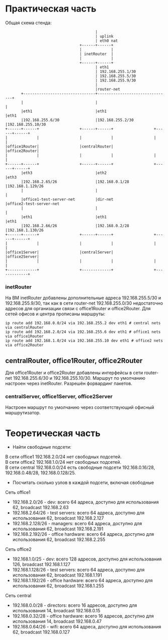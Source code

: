 
# Практическая часть

Общая схема стенда:



                                            |
                                            | uplink
                                            | eth0 nat
                                     +------+------+
                                     |             |
                                     | inetRouter  |
                                     |             |
                                     +------+------+
                                            | eth1
                                            | 192.168.255.1/30
                                            | 192.168.255.5/30
                                            | 192.168.255.9/30
                                            |
                                            |router-net
           +--------------------------------+--------------------------------+
           |                                |                                |
           |eth1                            |eth1                            |eth1
           |192.168.255.6/30                |192.168.255.2/30                |192.168.255.10/30
    +------+------+                  +------+------+                  +------+------+
    |             |                  |             |                  |             |
    |office1Router|                  |centralRouter|                  |office2Router|
    |             |                  |             |                  |             |
    +------+------+                  +------+------+                  +------+------+
           |eth3                            |eth2                            |eth3
           |192.168.2.65/26                 |192.168.0.1/28                  |192.168.1.129/26
           |                                |                                |
           |office1-test-server-net         |dir-net                         |office2-test-server-net
           |                                |                                |
           |eth1                            |eth1                            |eth1
           |192.168.2.66/26                 |192.168.0.2/28                  |192.168.1.130/26
    +------+------+                  +------+------+                  +------+------+
    |             |                  |             |                  |             |
    |office1Server|                  |centralServer|                  |office2Server|
    |             |                  |             |                  |             |
    +-------------+                  +-------------+                  +-------------+


### inetRouter

На ВМ inetRouter добавлены дополнительные адреса 192.168.255.5/30 и 192.168.255.9/30, так как в сети router-net 192.168.255.0/30
недостаточно адресов для организации связи с office1Router и office2Router. Для сетей офисов и центра прописаны маршруты:

    ip route add 192.168.0.0/24 via 192.168.255.2 dev eth1 # central nets via centralRouter
    ip route add 192.168.2.0/24 via 192.168.255.6 dev eth1 # office1 nets via office1Router
    ip route add 192.168.1.0/24 via 192.168.255.10 dev eth1 # office2 nets via office2Router

## centralRouter, office1Router, office2Router

Для office1Router и office2Router добавлены интерфейсы в сети router-net 192.168.255.6/30 и 192.168.255.10/30.
Маршрут по умолчанию настроен через inetRouter.
Разрешён форвардинг пакетов.

### centralServer, office1Server, office2Server

Настроен маршрут по умолчанию через соответствующий офисный маршрутизатор.


# Теоретическая часть
- Найти свободные подсети:  

 В сети office1 192.168.2.0/24 нет свободных подсетей.  
 В сети office2 192.168.1.0/24 нет свободных подсетей.  
 В сети central 192.168.0.0/24 есть свободные подсети 192.168.0.16/28, 192.168.0.48/28, 192.168.0.128/25.  

- Посчитать сколько узлов в каждой подсети, включая свободные  

 Сеть office1  
  - 192.168.2.0/26 - dev: всего 64 адреса, доступно для использования 62, broadcast 192.168.2.63  
  - 192.168.2.64/26 - test servers: всего 64 адреса, доступно для использования 62, broadcast 192.168.2.127  
  - 192.168.2.128/26 - managers: всего 64 адреса, доступно для использования 62, broadcast 192.168.2.191  
  - 192.168.2.192/26 - office hardware: всего 64 адреса, доступно для использования 62, broadcast 192.168.2.255  

 Сеть office2  
  - 192.168.1.0/25 - dev: всего 128 адресов, доступно для использования 126, broadcast 192.168.1.127  
  - 192.168.1.128/26 - test servers: всего 64 адреса, доступно для использования 62, broadcast 192.168.1.191  
  - 192.168.1.192/26 - office hardware: всего 64 адреса, доступно для использования 62, broadcast 192.168.1.255  

 Сеть central  
  - 192.168.0.0/28 - directors: всего 16 адресов, доступно для использования 14, broadcast 192.168.0.15  
  - 192.168.0.32/28 - office hardware: всего 16 адресов, доступно для использования 14, broadcast 192.168.0.47  
  - 192.168.0.64/26 - wifi: всего 64 адреса, доступно для использования 62, broadcast 192.168.0.127  
